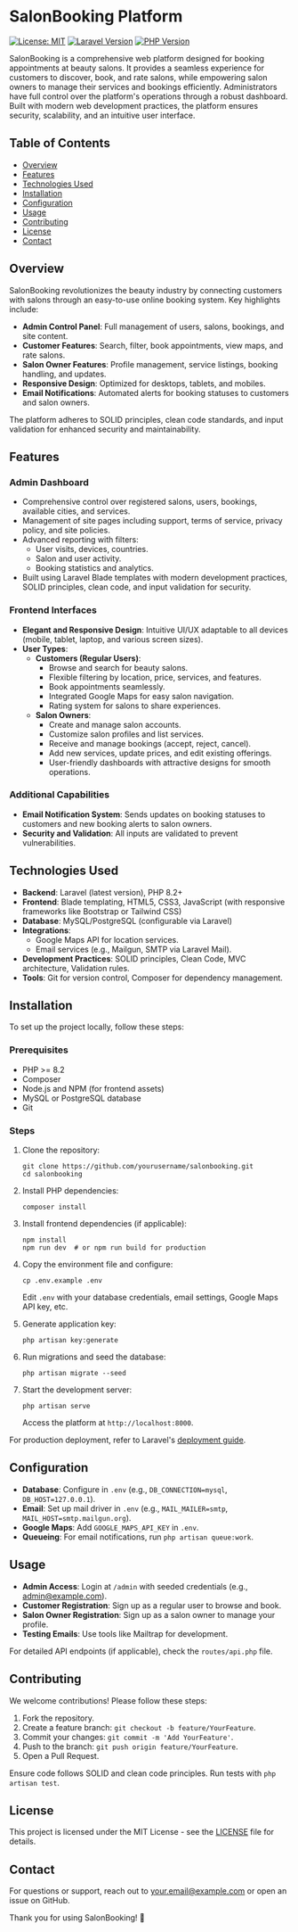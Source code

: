 # SalonBooking Platform

[![License: MIT](https://img.shields.io/badge/License-MIT-yellow.svg)](https://opensource.org/licenses/MIT)
[![Laravel Version](https://img.shields.io/badge/Laravel-12.x-red.svg)](https://laravel.com/)
[![PHP Version](https://img.shields.io/badge/PHP-8.2+-blue.svg)](https://php.net/)

SalonBooking is a comprehensive web platform designed for booking appointments at beauty salons. It provides a seamless experience for customers to discover, book, and rate salons, while empowering salon owners to manage their services and bookings efficiently. Administrators have full control over the platform's operations through a robust dashboard. Built with modern web development practices, the platform ensures security, scalability, and an intuitive user interface.

## Table of Contents

- [Overview](#overview)
- [Features](#features)
- [Technologies Used](#technologies-used)
- [Installation](#installation)
- [Configuration](#configuration)
- [Usage](#usage)
- [Contributing](#contributing)
- [License](#license)
- [Contact](#contact)

## Overview

SalonBooking revolutionizes the beauty industry by connecting customers with salons through an easy-to-use online booking system. Key highlights include:

- **Admin Control Panel**: Full management of users, salons, bookings, and site content.
- **Customer Features**: Search, filter, book appointments, view maps, and rate salons.
- **Salon Owner Features**: Profile management, service listings, booking handling, and updates.
- **Responsive Design**: Optimized for desktops, tablets, and mobiles.
- **Email Notifications**: Automated alerts for booking statuses to customers and salon owners.

The platform adheres to SOLID principles, clean code standards, and input validation for enhanced security and maintainability.

## Features

### Admin Dashboard
- Comprehensive control over registered salons, users, bookings, available cities, and services.
- Management of site pages including support, terms of service, privacy policy, and site policies.
- Advanced reporting with filters:
  - User visits, devices, countries.
  - Salon and user activity.
  - Booking statistics and analytics.
- Built using Laravel Blade templates with modern development practices, SOLID principles, clean code, and input validation for security.

### Frontend Interfaces
- **Elegant and Responsive Design**: Intuitive UI/UX adaptable to all devices (mobile, tablet, laptop, and various screen sizes).
- **User Types**:
  - **Customers (Regular Users)**:
    - Browse and search for beauty salons.
    - Flexible filtering by location, price, services, and features.
    - Book appointments seamlessly.
    - Integrated Google Maps for easy salon navigation.
    - Rating system for salons to share experiences.
  - **Salon Owners**:
    - Create and manage salon accounts.
    - Customize salon profiles and list services.
    - Receive and manage bookings (accept, reject, cancel).
    - Add new services, update prices, and edit existing offerings.
    - User-friendly dashboards with attractive designs for smooth operations.

### Additional Capabilities
- **Email Notification System**: Sends updates on booking statuses to customers and new booking alerts to salon owners.
- **Security and Validation**: All inputs are validated to prevent vulnerabilities.

## Technologies Used

- **Backend**: Laravel (latest version), PHP 8.2+
- **Frontend**: Blade templating, HTML5, CSS3, JavaScript (with responsive frameworks like Bootstrap or Tailwind CSS)
- **Database**: MySQL/PostgreSQL (configurable via Laravel)
- **Integrations**:
  - Google Maps API for location services.
  - Email services (e.g., Mailgun, SMTP via Laravel Mail).
- **Development Practices**: SOLID principles, Clean Code, MVC architecture, Validation rules.
- **Tools**: Git for version control, Composer for dependency management.

## Installation

To set up the project locally, follow these steps:

### Prerequisites
- PHP >= 8.2
- Composer
- Node.js and NPM (for frontend assets)
- MySQL or PostgreSQL database
- Git

### Steps
1. Clone the repository:
   ```
   git clone https://github.com/yourusername/salonbooking.git
   cd salonbooking
   ```

2. Install PHP dependencies:
   ```
   composer install
   ```

3. Install frontend dependencies (if applicable):
   ```
   npm install
   npm run dev  # or npm run build for production
   ```

4. Copy the environment file and configure:
   ```
   cp .env.example .env
   ```
   Edit `.env` with your database credentials, email settings, Google Maps API key, etc.

5. Generate application key:
   ```
   php artisan key:generate
   ```

6. Run migrations and seed the database:
   ```
   php artisan migrate --seed
   ```

7. Start the development server:
   ```
   php artisan serve
   ```
   Access the platform at `http://localhost:8000`.

For production deployment, refer to Laravel's [deployment guide](https://laravel.com/docs/deployment).

## Configuration

- **Database**: Configure in `.env` (e.g., `DB_CONNECTION=mysql`, `DB_HOST=127.0.0.1`).
- **Email**: Set up mail driver in `.env` (e.g., `MAIL_MAILER=smtp`, `MAIL_HOST=smtp.mailgun.org`).
- **Google Maps**: Add `GOOGLE_MAPS_API_KEY` in `.env`.
- **Queueing**: For email notifications, run `php artisan queue:work`.

## Usage

- **Admin Access**: Login at `/admin` with seeded credentials (e.g., admin@example.com).
- **Customer Registration**: Sign up as a regular user to browse and book.
- **Salon Owner Registration**: Sign up as a salon owner to manage your profile.
- **Testing Emails**: Use tools like Mailtrap for development.

For detailed API endpoints (if applicable), check the `routes/api.php` file.

## Contributing

We welcome contributions! Please follow these steps:
1. Fork the repository.
2. Create a feature branch: `git checkout -b feature/YourFeature`.
3. Commit your changes: `git commit -m 'Add YourFeature'`.
4. Push to the branch: `git push origin feature/YourFeature`.
5. Open a Pull Request.

Ensure code follows SOLID and clean code principles. Run tests with `php artisan test`.

## License

This project is licensed under the MIT License - see the [LICENSE](LICENSE) file for details.

## Contact

For questions or support, reach out to [your.email@example.com](mailto:your.email@example.com) or open an issue on GitHub.

Thank you for using SalonBooking! 🚀
